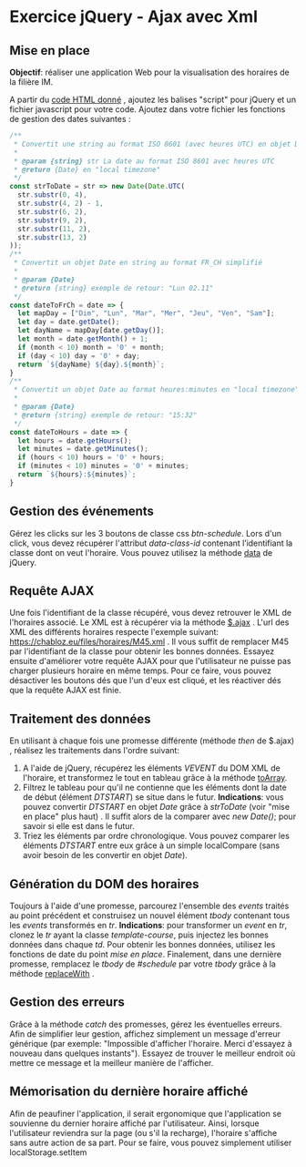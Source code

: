# Exercice jQuery - Ajax avec Xml 

## Mise en place

**Objectif**:  réaliser une application Web pour la visualisation des horaires de la filière IM.

A partir du [code HTML donné](resources/jqueryAjaxXml.html) , ajoutez les balises "script" pour jQuery et un fichier javascript pour votre code. Ajoutez dans votre fichier  les fonctions de gestion des dates suivantes :

```js
/** 
 * Convertit une string au format ISO 8601 (avec heures UTC) en objet Date
 * 
 * @param {string} str La date au format ISO 8601 avec heures UTC
 * @return {Date} en "local timezone"
 */
const strToDate = str => new Date(Date.UTC(
  str.substr(0, 4),
  str.substr(4, 2) - 1,
  str.substr(6, 2),
  str.substr(9, 2),
  str.substr(11, 2),
  str.substr(13, 2)  
));
/**
 * Convertit un objet Date en string au format FR_CH simplifié 
 * 
 * @param {Date} 
 * @return {string} exemple de retour: "Lun 02.11"
 */
const dateToFrCh = date => {
  let mapDay = ["Dim", "Lun", "Mar", "Mer", "Jeu", "Ven", "Sam"];
  let day = date.getDate();
  let dayName = mapDay[date.getDay()];
  let month = date.getMonth() + 1;
  if (month < 10) month = '0' + month;  
  if (day < 10) day = '0' + day;
  return `${dayName} ${day}.${month}`;
}
/**
 * Convertit un objet Date au format heures:minutes en "local timezone"
 * 
 * @param {Date} 
 * @return {string} exemple de retour: "15:32"
 */
const dateToHours = date => {  
  let hours = date.getHours();
  let minutes = date.getMinutes();
  if (hours < 10) hours = '0' + hours;  
  if (minutes < 10) minutes = '0' + minutes;    
  return `${hours}:${minutes}`;
}
```
## Gestion des événements
Gérez les clicks sur les 3 boutons de classe css *btn-schedule*.  Lors d'un click, vous devez récupérer l'attribut *data-class-id* contenant l’identifiant la classe dont on veut l'horaire.  Vous pouvez utilisez la méthode [data](https://api.jquery.com/data/#data2) de jQuery. 

## Requête AJAX
Une fois l'identifiant de la classe récupéré, vous devez retrouver le XML de l'horaires associé. Le XML est  à récupérer via la méthode [$.ajax](https://api.jquery.com/jQuery.Ajax/)  . L'url des XML des différents horaires respecte l'exemple suivant:  https://chabloz.eu/files/horaires/M45.xml . Il vous suffit de remplacer M45 par l'identifiant de la classe pour obtenir les bonnes données. Essayez ensuite d'améliorer votre requête AJAX pour que l'utilisateur ne puisse pas charger plusieurs horaire en même temps. Pour ce faire, vous pouvez désactiver les boutons dés que l'un d'eux est cliqué, et les réactiver dés que la requête AJAX est finie.

## Traitement des données
En utilisant à chaque fois une promesse différente (méthode *then* de $.ajax) , réalisez les traitements dans l'ordre suivant:

 1. A l'aide de jQuery, récupérez les éléments *VEVENT* du DOM XML de l'horaire, et transformez le tout en tableau grâce à la méthode  [toArray](https://api.jquery.com/toArray).
 2. Filtrez le tableau pour qu'il ne contienne que les éléments dont la date de début (élément *DTSTART*) se situe dans le futur. **Indications**: vous pouvez convertir *DTSTART* en objet *Date* grâce à *strToDate* (voir "mise en place" plus haut) . Il suffit alors de la comparer avec  *new Date()*; pour savoir si elle est dans le futur.
 3. Triez les éléments par ordre chronologique. Vous pouvez comparer les éléments *DTSTART* entre eux grâce à un simple localCompare (sans avoir besoin de les convertir en objet *Date*).

 ## Génération du DOM des horaires

Toujours à l'aide d'une promesse, parcourez l'ensemble des *events* traités au point précédent et construisez un nouvel élément *tbody* contenant tous les *events* transformés en *tr*. **Indications**: pour transformer un *event* en *tr*, clonez le *tr* ayant la classe *template-course*, puis injectez les bonnes données dans chaque *td*. Pour obtenir les bonnes données, utilisez les fonctions de date du point *mise en place*. Finalement, dans une dernière promesse, remplacez le *tbody* de *#schedule* par votre *tbody* grâce à la méthode [replaceWith](http://api.jquery.com/replacewith/) .

## Gestion des erreurs

Grâce à la méthode *catch* des promesses, gérez les éventuelles erreurs. Afin de simplifier leur gestion, affichez simplement un message d'erreur générique (par exemple:  "Impossible d'afficher l'horaire. Merci d'essayez à nouveau dans quelques instants"). Essayez de trouver le meilleur endroit où mettre ce message et la meilleur manière de l'afficher.

## Mémorisation du dernière horaire affiché

Afin de peaufiner l'application, il serait ergonomique que l'application se souvienne du dernier horaire affiché par l'utilisateur. Ainsi, lorsque l'utilisateur reviendra sur la page (ou s'il la recharge), l'horaire s'affiche sans autre action de sa part. Pour se faire, vous pouvez simplement utiliser localStorage.setItem
 
<!--stackedit_data:
eyJoaXN0b3J5IjpbMzI5OTM3NzIyLC02NDE4NzYwOTVdfQ==
-->